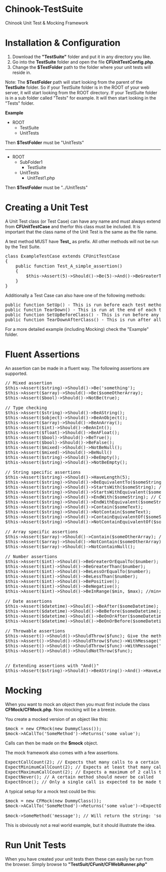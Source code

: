 Chinook-TestSuite
=================

Chinook Unit Test &amp; Mocking Framework

Installation &amp; Configuration
============

1. Download the **"TestSuite"** folder and put it in any directory you like.
2. Go into the **TestSuite** folder and open the file **CFUnitTestConfig.php**.
3. Change the **$TestFolder** path to the folder where your unit tests will reside in.

Note: The **$TestFolder** path will start looking from the parent of the **TestSuite** folder.
So if your TestSuite folder is in the ROOT of your web server, it will start looking from the ROOT
directory. If your TestSuite folder is in a sub folder called "Tests" for example. It will then start looking in
the "Tests" folder.

**Example**
  - ROOT
    - TestSuite
    - UnitTests

Then **$TestFolder** must be "UnitTests"

---

  - ROOT
    - SubFolder1
      - TestSuite
    - UnitTests
      - UnitTest1.php

Then **$TestFolder** must be "../UnitTests"

Creating a Unit Test
====================

A Unit Test class (or Test Case) can have any name and must always extend from **CFUnitTestCase** and therfor 
this class must be included. It is important that the class name of the Unit Test is the same as the file name.

A test method MUST have **Test_** as prefix. All other methods will not be run by the Test Suite.

<pre>
class ExampleTestCase extends CFUnitTestCase
{
    public function Test_A_simple_assertion()
    {
        $this->Assert(5)->Should()->Be(5)->And()->BeGreaterThan(2);
    }
}
</pre>

Additionally a Test Case can also have one of the following methods:

<pre>
public function SetUp() - This is run before each test method is executed
public functin TearDown() - This is run at the end of each test method
public function SetUpBeforeClass() - This is run before any test method is executed
public function TearDownAfterClass() - This is run after all test methods are executed
</pre>

For a more detailed example (including Mocking) check the "Example" folder.

Fluent Assertions
==========

An assertion can be made in a fluent way. The following assertions are supported.

<pre>
// Mixed assertion
$this->Assert($string)->Should()->Be('something');
$this->Assert($array)->Should()->Be($someOtherArray);
$this->Assert($bool)->Should()->NotBe(true);

// Type checking
$this->Assert($string)->Should()->BeAString();
$this->Assert($object)->Should()->BeAnObject();
$this->Assert($array)->Should()->BeAnArray();
$this->Assert($int)->Should()->BeAnInt();
$this->Assert($float)->Should()->BeAFloat();
$this->Assert($bool)->Should()->BeTrue();
$this->Assert($bool)->Should()->BeFalse();
$this->Assert($mixed)->Should()->NotBeNull();
$this->Assert($mixed)->Should()->BeNull()
$this->Assert($string)->Should()->BeEmpty();
$this->Assert($string)->Should()->NotBeEmpty();

// String specific assertions
$this->Assert($string)->Should()->HaveLength(5);
$this->Assert($string)->Should()->BeEquivalentTo($someString); // Case insensitive compare
$this->Assert($string)->Should()->StartsWith($someString); // Case sensitive compare
$this->Assert($string)->Should()->StartsWithEquivalent($someString); // Case insensitive compare
$this->Assert($string)->Should()->EndWith($someString); // Case sensitive compare
$this->Assert($string)->Should()->EndWithEquivalent($someString); // Case insensitive compare
$this->Assert($string)->Should()->Contain($someText);
$this->Assert($string)->Should()->NotContain($someText);
$this->Assert($string)->Should()->ContainEquivalentOf($someString); // Case insensitive compare (also on array values)
$this->Assert($string)->Should()->NotContainEquivalentOf($someString); // Case insensitive compare (also on array values)

// Array specific assertions
$this->Assert($array)->Should()->Contain($someOtherArray); // On intersect = success
$this->Assert($array)->Should()->NotContain($someOtherArray); // When not intersects = success
$this->Assert($array)->Should()->NotContainNull();

// Number assertions
$this->Assert($int)->Should()->BeGreaterOrEqualTo($number);
$this->Assert($int)->Should()->BeGreaterThan($number);
$this->Assert($int)->Should()->BeLessOrEqualTo($number);
$this->Assert($int)->Should()->BeLessThan($number);
$this->Assert($int)->Should()->BePositive();
$this->Assert($int)->Should()->BeNegative();
$this->Assert($int)->Should()->BeInRange($min, $max); //min=1, max=2 and given=2 will result in success

// Date assertions
$this->Assert($datetime)->Should()->BeAfter($someDatetime);
$this->Assert($datetime)->Should()->BeBefore($someDatetime);
$this->Assert($datetime)->Should()->BeOnOrAfter($someDatetime);
$this->Assert($datetime)->Should()->BeOnOrBefore($someDatetime);

// Throwable assertions
$this->Assert()->Should()->ShouldThrow($func); Give the method that should be executed as an anonymous function to this method.
$this->Assert()->Should()->ShouldThrow($func)->WithMessage('Exact exception message');
$this->Assert()->Should()->ShouldThrow($func)->WithMessage('* psrtial message'); // The asterisk acts as a wild card. Can be used at the beginning, end or both sides of the string
$this->Assert()->Should()->ShouldNotThrow($func);


// Extending assertions with "And()"
$this->Assert($string)->Should()->BeAString()->And()->HaveLength(5);
</pre>


Mocking
=======

When you want to mock an object then you must first include the class **CFMock/CFMock.php**. Now mocking will be
a breeze.

You create a mocked version of an object like this:

<pre>
$mock = new CFMock(new DummyClass());
$mock->ACallTo('SomeMethod')->Returns('some value');
</pre>

Calls can then be made on the **$mock** object.

The mock framework also comes with a few assertions.

<pre>
ExpectCallCount(2); // Expects that many calls to a certain method
ExpectMinimumCallCount(2); // Expects at least that many calls to a certain method
ExpectMaximumCallCount(2); // Expects a maximum of 2 calls to a method, less is fine as well
ExpectNever(); // A certain method should never be called
ExpectOnce(); // Only a single call is expected to be made to a certain method
</pre>

A typical setup for a mock test could be this:

<pre>
$mock = new CFMock(new DummyClass());
$mock->ACallTo('SomeMethod')->Returns('some value')->ExpectOnce();

$mock->SomeMethod('message'); // Will return the string: 'some value'
</pre>

This is obviously not a real world example, but it should illustrate the idea.

Run Unit Tests
==============

When you have created your unit tests then these can easily be run from the browser. Simply browse to **"TestSuit/CFunit/CFWebRunner.php"**
